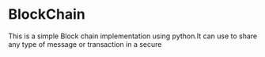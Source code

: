 # BlockChain
This is a simple Block chain implementation using python.It can use to share any type of message or transaction in a secure
